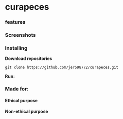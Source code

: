 # curapeces
### features 
### Screenshots
### Installing
**Download repositories**

    git clone https://github.com/jero98772/curapeces.git

**Run:**  

### Made for:
#### Ethical purpose
#### Non-ethical purpose
